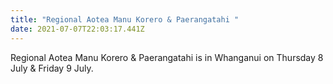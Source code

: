 ```yaml
---
title: "Regional Aotea Manu Korero & Paerangatahi "
date: 2021-07-07T22:03:17.441Z
---
```

Regional Aotea Manu Korero & Paerangatahi is in Whanganui on Thursday 8 July & Friday 9 July.
	
